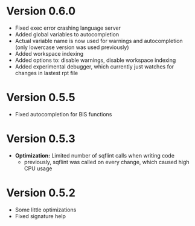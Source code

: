 # Version 0.6.0
 * Fixed exec error crashing language server
 * Added global variables to autocompletion
 * Actual variable name is now used for warnings and autocompletion (only lowercase version was used previously)
 * Added workspace indexing
 * Added options to: disable warnings, disable workspace indexing
 * Added experimental debugger, which currently just watches for changes in lastest rpt file

# Version 0.5.5
 * Fixed autocompletion for BIS functions

# Version 0.5.3

 * **Optimization:** Limited number of sqflint calls when writing code
   * previously, sqflint was called on every change, which caused high CPU usage

# Version 0.5.2

 * Some little optimizations
 * Fixed signature help